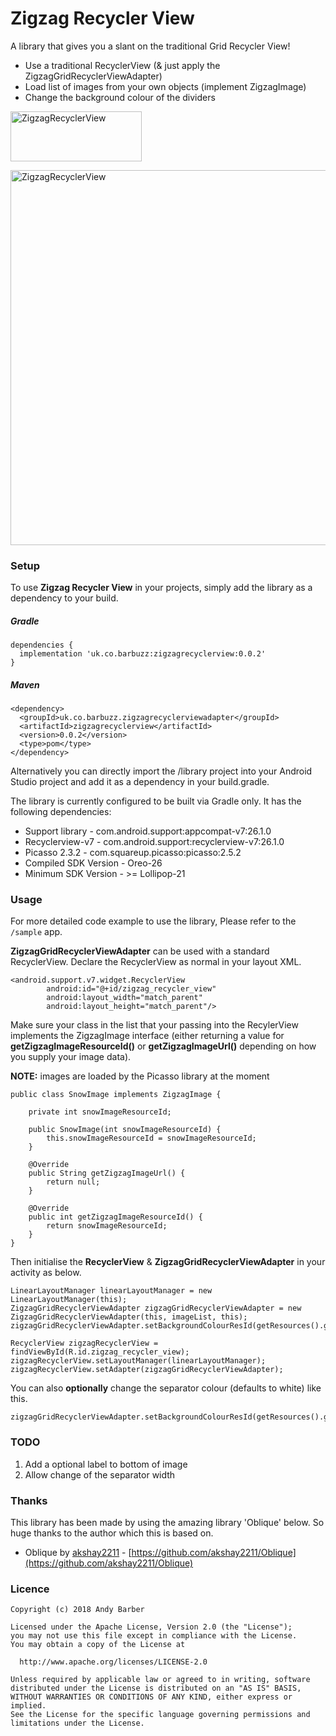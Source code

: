 # Zigzag Recycler View

A library that gives you a slant on the traditional Grid Recycler View!

* Use a traditional RecyclerView (& just apply the ZigzagGridRecyclerViewAdapter)
* Load list of images from your own objects (implement ZigzagImage)
* Change the background colour of the dividers

<p>
<a href="https://play.google.com/store/apps/details?id=uk.co.barbuzz.zigzagrecyclerview.sample"><img src="https://github.com/andyb129/ZigzagRecyclerView/blob/master/screenshots%2Fgoogle_play_badge.png" height="80" width="210" alt="ZigzagRecyclerView"/></a>
</p>
<p>
<img src="https://github.com/andyb129/ZigzagRecyclerView/blob/master/screenshots%2Fzigzag_recycler_view_anim.gif" height="600" alt="ZigzagRecyclerView"/>
</p>
  
<!--![optional caption text](screenshots/zigzag_recycler_view_anim.gif)-->

### Setup
To use **Zigzag Recycler View** in your projects, simply add the library as a dependency to your build.

##### Gradle
```
dependencies {
  implementation 'uk.co.barbuzz:zigzagrecyclerview:0.0.2'
}
```

##### Maven
```
<dependency>
  <groupId>uk.co.barbuzz.zigzagrecyclerviewadapter</groupId>
  <artifactId>zigzagrecyclerview</artifactId>
  <version>0.0.2</version>
  <type>pom</type>
</dependency>
```

Alternatively you can directly import the /library project into your Android Studio project and add it as a dependency in your build.gradle.

The library is currently configured to be built via Gradle only. It has the following dependencies:

* Support library         - com.android.support:appcompat-v7:26.1.0
* Recyclerview-v7         - com.android.support:recyclerview-v7:26.1.0
* Picasso 2.3.2           - com.squareup.picasso:picasso:2.5.2
* Compiled SDK Version    - Oreo-26
* Minimum SDK Version     - >= Lollipop-21

### Usage
For more detailed code example to use the library, Please refer to the `/sample` app.

**ZigzagGridRecyclerViewAdapter** can be used with a standard RecyclerView. Declare the RecyclerView as normal in your layout XML.

```
<android.support.v7.widget.RecyclerView
        android:id="@+id/zigzag_recycler_view"
        android:layout_width="match_parent"
        android:layout_height="match_parent"/>
```

Make sure your class in the list that your passing into the RecylerView implements the ZigzagImage interface
(either returning a value for **getZigzagImageResourceId()** or **getZigzagImageUrl()** depending on how you supply your image data).

**NOTE:** images are loaded by the Picasso library at the moment

```
public class SnowImage implements ZigzagImage {

    private int snowImageResourceId;

    public SnowImage(int snowImageResourceId) {
        this.snowImageResourceId = snowImageResourceId;
    }

    @Override
    public String getZigzagImageUrl() {
        return null;
    }

    @Override
    public int getZigzagImageResourceId() {
        return snowImageResourceId;
    }
}
```

Then initialise the **RecyclerView** & **ZigzagGridRecyclerViewAdapter** in your activity as below.

```
LinearLayoutManager linearLayoutManager = new LinearLayoutManager(this);
ZigzagGridRecyclerViewAdapter zigzagGridRecyclerViewAdapter = new ZigzagGridRecyclerViewAdapter(this, imageList, this);
zigzagGridRecyclerViewAdapter.setBackgroundColourResId(getResources().getColor(R.color.separator));

RecyclerView zigzagRecyclerView = findViewById(R.id.zigzag_recycler_view);
zigzagRecyclerView.setLayoutManager(linearLayoutManager);
zigzagRecyclerView.setAdapter(zigzagGridRecyclerViewAdapter);
```

You can also **optionally** change the separator colour (defaults to white) like this.

```
zigzagGridRecyclerViewAdapter.setBackgroundColourResId(getResources().getColor(R.color.separator));
```

### TODO
1. Add a optional label to bottom of image
2. Allow change of the separator width

### Thanks

This library has been made by using the amazing library 'Oblique' below. So huge thanks to the author which this is based on.

* Oblique by [akshay2211](https://github.com/akshay2211) - [https://github.com/akshay2211/Oblique](https://github.com/akshay2211/Oblique)


### Licence
```
Copyright (c) 2018 Andy Barber

Licensed under the Apache License, Version 2.0 (the "License");
you may not use this file except in compliance with the License.
You may obtain a copy of the License at

  http://www.apache.org/licenses/LICENSE-2.0

Unless required by applicable law or agreed to in writing, software
distributed under the License is distributed on an "AS IS" BASIS,
WITHOUT WARRANTIES OR CONDITIONS OF ANY KIND, either express or implied.
See the License for the specific language governing permissions and
limitations under the License.
```
